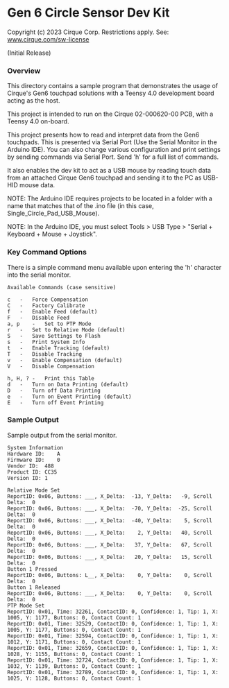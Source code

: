 # Gen 6 Circle Sensor Dev Kit

Copyright (c) 2023 Cirque Corp. Restrictions apply. See: www.cirque.com/sw-license

(Initial Release)

### Overview

This directory contains a sample program that demonstrates the usage of Cirque's
Gen6 touchpad solutions with a Teensy 4.0 development board acting as the host.

This project is intended to run on the Cirque 02-000620-00 PCB, with a 
Teensy 4.0 on-board.

This project presents how to read and interpret data from the Gen6 touchpads. 
This is presented via Serial Port (Use the Serial Monitor in the Arduino IDE).
You can also change various configuration and print settings by sending commands
via Serial Port. Send 'h' for a full list of commands. 

It also enables the dev kit to act as a USB mouse by reading touch data from
an attached Cirque Gen6 touchpad and sending it to the PC as USB-HID mouse data.

NOTE: The Arduino IDE requires projects to be located in a folder with a name 
that matches that of the .ino file (in this case, Single_Circle_Pad_USB_Mouse).

NOTE: In the Arduino IDE, you must select Tools > USB Type > "Serial + Keyboard + Mouse + Joystick".

### Key Command Options
There is a simple command menu available upon entering the 'h' character into 
the serial monitor. 
```
Available Commands (case sensitive)

c	-	Force Compensation
C	-	Factory Calibrate
f	-	Enable Feed (default)
F	-	Disable Feed
a, p	-	Set to PTP Mode
r	-	Set to Relative Mode (default)
S	-	Save Settings to Flash
s	-	Print System Info
t	-	Enable Tracking (default)
T	-	Disable Tracking
v	-	Enable Compensation (default)
V	-	Disable Compensation

h, H, ?	-	Print this Table
d	-	Turn on Data Printing (default)
D	-	Turn off Data Printing 
e	-	Turn on Event Printing (default)
E	-	Turn off Event Printing 
```

### Sample Output
Sample output from the serial monitor. 
```
System Information
Hardware ID:	A
Firmware ID:	0
Vendor ID:	488
Product ID:	CC35
Version ID:	1

Relative Mode Set
ReportID: 0x06, Buttons: ___, X_Delta:  -13, Y_Delta:   -9, Scroll Delta:  0
ReportID: 0x06, Buttons: ___, X_Delta:  -70, Y_Delta:  -25, Scroll Delta:  0
ReportID: 0x06, Buttons: ___, X_Delta:  -40, Y_Delta:    5, Scroll Delta:  0
ReportID: 0x06, Buttons: ___, X_Delta:    2, Y_Delta:   40, Scroll Delta:  0
ReportID: 0x06, Buttons: ___, X_Delta:   37, Y_Delta:   67, Scroll Delta:  0
ReportID: 0x06, Buttons: ___, X_Delta:   20, Y_Delta:   15, Scroll Delta:  0
Button 1 Pressed
ReportID: 0x06, Buttons: L__, X_Delta:    0, Y_Delta:    0, Scroll Delta:  0
Button 1 Released
ReportID: 0x06, Buttons: ___, X_Delta:    0, Y_Delta:    0, Scroll Delta:  0
PTP Mode Set
ReportID: 0x01, Time: 32261, ContactID: 0, Confidence: 1, Tip: 1, X: 1005, Y: 1177, Buttons: 0, Contact Count: 1
ReportID: 0x01, Time: 32529, ContactID: 0, Confidence: 1, Tip: 1, X: 1005, Y: 1177, Buttons: 0, Contact Count: 1
ReportID: 0x01, Time: 32594, ContactID: 0, Confidence: 1, Tip: 1, X: 1012, Y: 1171, Buttons: 0, Contact Count: 1
ReportID: 0x01, Time: 32659, ContactID: 0, Confidence: 1, Tip: 1, X: 1028, Y: 1155, Buttons: 0, Contact Count: 1
ReportID: 0x01, Time: 32724, ContactID: 0, Confidence: 1, Tip: 1, X: 1032, Y: 1139, Buttons: 0, Contact Count: 1
ReportID: 0x01, Time: 32789, ContactID: 0, Confidence: 1, Tip: 1, X: 1025, Y: 1128, Buttons: 0, Contact Count: 1
```
